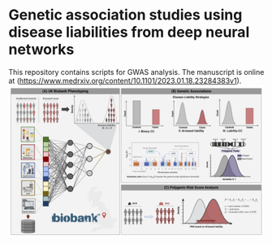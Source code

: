 # Genetic association studies using disease liabilities from deep neural networks

This repository contains scripts for GWAS analysis. The manuscript is online at (https://www.medrxiv.org/content/10.1101/2023.01.18.23284383v1). 
<img src="blob/overview.png" width="800" >
